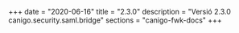 +++
date        = "2020-06-16"
title       = "2.3.0"
description = "Versió 2.3.0 canigo.security.saml.bridge"
sections    = "canigo-fwk-docs"
+++